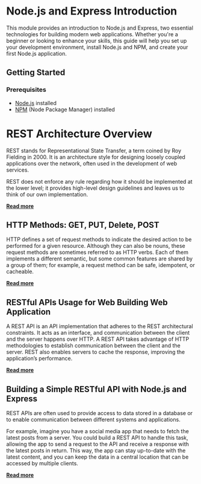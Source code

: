 # Node.js and Express Introduction

This module provides an introduction to Node.js and Express, two essential technologies for building modern web applications. Whether you're a beginner or looking to enhance your skills, this guide will help you set up your development environment, install Node.js and NPM, and create your first Node.js application.

## Getting Started

### Prerequisites
- [Node.js](https://nodejs.org/) installed
- [NPM](https://www.npmjs.com/) (Node Package Manager) installed

# REST Architecture Overview

REST stands for Representational State Transfer, a term coined by Roy Fielding in 2000. It is an architecture style for designing loosely coupled applications over the network, often used in the development of web services.

REST does not enforce any rule regarding how it should be implemented at the lower level; it provides high-level design guidelines and leaves us to think of our own implementation.

[**Read more**](https://restfulapi.net/rest-architectural-constraints/#:~:text=REST%20stands%20for,our%20own%20implementation)

## HTTP Methods: GET, PUT, Delete, POST

HTTP defines a set of request methods to indicate the desired action to be performed for a given resource. Although they can also be nouns, these request methods are sometimes referred to as HTTP verbs. Each of them implements a different semantic, but some common features are shared by a group of them; for example, a request method can be safe, idempotent, or cacheable.

[**Read more**](https://developer.mozilla.org/en-US/docs/Web/HTTP/Methods)

## RESTful APIs Usage for Web Building Web Application

A REST API is an API implementation that adheres to the REST architectural constraints. It acts as an interface, and communication between the client and the server happens over HTTP. A REST API takes advantage of HTTP methodologies to establish communication between the client and the server. REST also enables servers to cache the response, improving the application’s performance.

[**Read more**](https://www.educative.io/courses/web-application-software-architecture-101/qADAzX6yorR)

## Building a Simple RESTful API with Node.js and Express

REST APIs are often used to provide access to data stored in a database or to enable communication between different systems and applications.

For example, imagine you have a social media app that needs to fetch the latest posts from a server. You could build a REST API to handle this task, allowing the app to send a request to the API and receive a response with the latest posts in return. This way, the app can stay up-to-date with the latest content, and you can keep the data in a central location that can be accessed by multiple clients.

[**Read more**](https://levelup.gitconnected.com/creating-a-rest-api-with-node-js-and-express-a-step-by-step-guide-3bd7188fa219)

